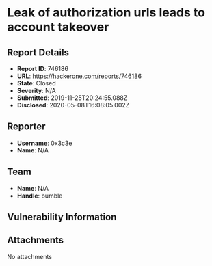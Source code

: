 # Leak of authorization urls leads to account takeover

## Report Details
- **Report ID**: 746186
- **URL**: https://hackerone.com/reports/746186
- **State**: Closed
- **Severity**: N/A
- **Submitted**: 2019-11-25T20:24:55.088Z
- **Disclosed**: 2020-05-08T16:08:05.002Z

## Reporter
- **Username**: 0x3c3e
- **Name**: N/A

## Team
- **Name**: N/A
- **Handle**: bumble

## Vulnerability Information


## Attachments
No attachments
